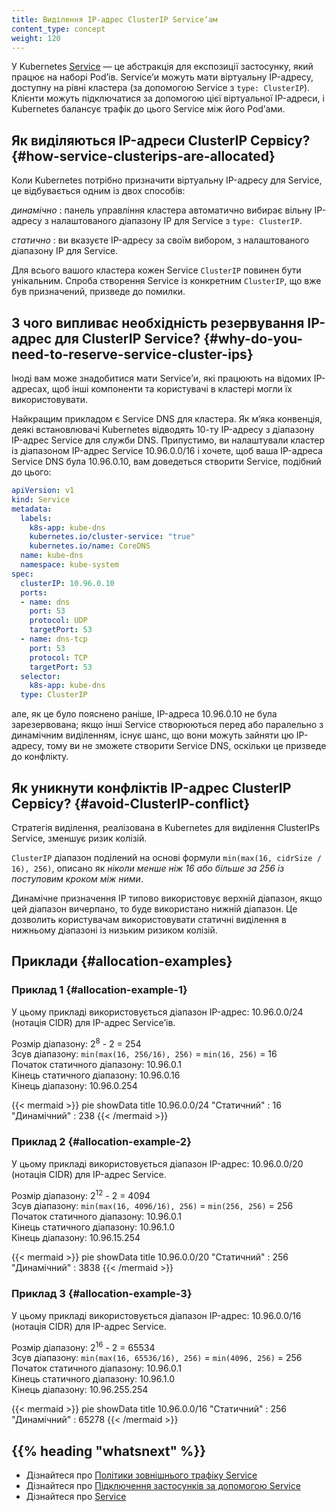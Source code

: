 ```yaml
---
title: Виділення IP-адрес ClusterIP Serviceʼам
content_type: concept
weight: 120
---
```



<!-- overview -->

У Kubernetes [Service](/uk/docs/concepts/services-networking/service/) — це абстракція для експозиції застосунку, який працює на наборі Podʼів. Serviceʼи можуть мати віртуальну IP-адресу, доступну на рівні кластера (за допомогою Service з `type: ClusterIP`). Клієнти можуть підключатися за допомогою цієї віртуальної IP-адреси, і Kubernetes балансує трафік до цього Service між його Podʼами.

<!-- body -->

## Як виділяються IP-адреси ClusterIP Сервісу? {#how-service-clusterips-are-allocated}

Коли Kubernetes потрібно призначити віртуальну IP-адресу для Service, це відбувається одним із двох способів:

_динамічно_
: панель управління кластера автоматично вибирає вільну IP-адресу з налаштованого діапазону IP для Service з `type: ClusterIP`.

_статично_
: ви вказуєте IP-адресу за своїм вибором, з налаштованого діапазону IP для Service.

Для всього вашого кластера кожен Service `ClusterIP` повинен бути унікальним. Спроба створення Service із конкретним `ClusterIP`, що вже був призначений, призведе до помилки.

## З чого випливає необхідність резервування IP-адрес для ClusterIP Service? {#why-do-you-need-to-reserve-service-cluster-ips}

Іноді вам може знадобитися мати Serviceʼи, які працюють на відомих IP-адресах, щоб інші компоненти та користувачі в кластері могли їх використовувати.

Найкращим прикладом є Service DNS для кластера. Як мʼяка конвенція, деякі встановлювачі Kubernetes відводять 10-ту IP-адресу з діапазону IP-адрес Service для служби DNS. Припустимо, ви налаштували кластер із діапазоном IP-адрес Service 10.96.0.0/16 і хочете, щоб ваша IP-адреса Service DNS була 10.96.0.10, вам доведеться створити Service, подібний до цього:

```yaml
apiVersion: v1
kind: Service
metadata:
  labels:
    k8s-app: kube-dns
    kubernetes.io/cluster-service: "true"
    kubernetes.io/name: CoreDNS
  name: kube-dns
  namespace: kube-system
spec:
  clusterIP: 10.96.0.10
  ports:
  - name: dns
    port: 53
    protocol: UDP
    targetPort: 53
  - name: dns-tcp
    port: 53
    protocol: TCP
    targetPort: 53
  selector:
    k8s-app: kube-dns
  type: ClusterIP
```

але, як це було пояснено раніше, IP-адреса 10.96.0.10 не була зарезервована; якщо інші Service створюються перед або паралельно з динамічним виділенням, існує шанс, що вони можуть зайняти цю IP-адресу, тому ви не зможете створити Service DNS, оскільки це призведе до конфлікту.

## Як уникнути конфліктів IP-адрес ClusterIP Сервісу? {#avoid-ClusterIP-conflict}

Стратегія виділення, реалізована в Kubernetes для виділення ClusterIPs Service, зменшує ризик колізій.

`ClusterIP` діапазон поділений на основі формули `min(max(16, cidrSize / 16), 256)`, описано як _ніколи менше ніж 16 або більше за 256 із поступовим кроком між ними_.

Динамічне призначення IP типово використовує верхній діапазон, якщо цей діапазон вичерпано, то буде використано нижній діапазон. Це дозволить користувачам використовувати статичні виділення в нижньому діапазоні із низьким ризиком колізій.

## Приклади {#allocation-examples}

### Приклад 1 {#allocation-example-1}

У цьому прикладі використовується діапазон IP-адрес: 10.96.0.0/24 (нотація CIDR) для IP-адрес Serviceʼів.

Розмір діапазону: 2<sup>8</sup> - 2 = 254  
Зсув діапазону: `min(max(16, 256/16), 256)` = `min(16, 256)` = 16  
Початок статичного діапазону: 10.96.0.1  
Кінець статичного діапазону: 10.96.0.16  
Кінець діапазону: 10.96.0.254   

{{< mermaid >}}
pie showData
    title 10.96.0.0/24
    "Статичний" : 16
    "Динамічний" : 238
{{< /mermaid >}}

### Приклад 2 {#allocation-example-2}

У цьому прикладі використовується діапазон IP-адрес: 10.96.0.0/20 (нотація CIDR) для IP-адрес Service.

Розмір діапазону: 2<sup>12</sup> - 2 = 4094  
Зсув діапазону: `min(max(16, 4096/16), 256)` = `min(256, 256)` = 256  
Початок статичного діапазону: 10.96.0.1  
Кінець статичного діапазону: 10.96.1.0  
Кінець діапазону: 10.96.15.254  

{{< mermaid >}}
pie showData
    title 10.96.0.0/20
    "Статичний" : 256
    "Динамічний" : 3838
{{< /mermaid >}}

### Приклад 3 {#allocation-example-3}

У цьому прикладі використовується діапазон IP-адрес: 10.96.0.0/16 (нотація CIDR) для IP-адрес Service.

Розмір діапазону: 2<sup>16</sup> - 2 = 65534  
Зсув діапазону: `min(max(16, 65536/16), 256)` = `min(4096, 256)` = 256  
Початок статичного діапазону: 10.96.0.1  
Кінець статичного діапазону: 10.96.1.0  
Кінець діапазону: 10.96.255.254  

{{< mermaid >}}
pie showData
    title 10.96.0.0/16
    "Статичний" : 256
    "Динамічний" : 65278
{{< /mermaid >}}

## {{% heading "whatsnext" %}}

* Дізнайтеся про [Політики зовнішнього трафіку Service](/uk/docs/tasks/access-application-cluster/create-external-load-balancer/#preserving-the-client-source-ip)
* Дізнайтеся про [Підключення застосунків за допомогою Service](/uk/docs/tutorials/services/connect-applications-service/)
* Дізнайтеся про [Service](/uk/docs/concepts/services-networking/service/)
